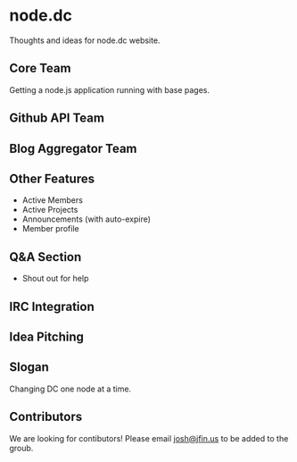 node.dc
=======

Thoughts and ideas for node.dc website.

Core Team
---------

Getting a node.js application running with base pages.

Github API Team
---------------

Blog Aggregator Team
--------------------

Other Features
--------------
* Active Members
* Active Projects
* Announcements (with auto-expire)
* Member profile

Q&A Section
-------------
* Shout out for help

IRC Integration
---------------

Idea Pitching
-------------


Slogan
------

Changing DC one node at a time.

Contributors
------------

We are looking for contibutors! Please email josh@jfin.us to be added to the groub.
